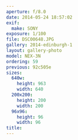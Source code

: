 ```yaml
---
aperture: f/8.0
date: 2014-05-24 18:57:02
exif:
  make: SONY
exposure: 1/100
file: DSC00648.JPG
gallery: 2014-edinburgh-1
layout: gallery-photo
model: NEX-3N
ordering: 59
previous: 92c505e
sizes:
  640w:
    height: 963
    width: 640
  200x200:
    height: 200
    width: 200
  96x96:
    height: 96
    width: 96
title: 
---
```

